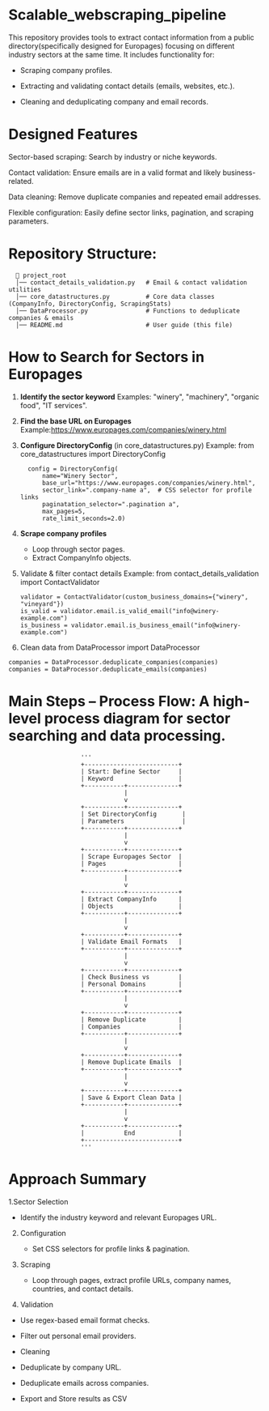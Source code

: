# Scalable_webscraping_pipeline
This repository provides tools to extract contact information from  a public directory(specifically designed for Europages) focusing on different industry sectors at the same time. 
It includes functionality for:

- Scraping company profiles.

- Extracting and validating contact details (emails, websites, etc.).

- Cleaning and deduplicating company and email records.

# Designed Features
Sector-based scraping: Search by industry or niche keywords.

Contact validation: Ensure emails are in a valid format and likely business-related.

Data cleaning: Remove duplicate companies and repeated email addresses.

Flexible configuration: Easily define sector links, pagination, and scraping parameters.

# Repository Structure: 

      📂 project_root
      │── contact_details_validation.py   # Email & contact validation utilities
      │── core_datastructures.py          # Core data classes (CompanyInfo, DirectoryConfig, ScrapingStats)
      │── DataProcessor.py                # Functions to deduplicate companies & emails
      │── README.md                       # User guide (this file)

# How to Search for Sectors in Europages
1. **Identify the sector keyword**
Examples: "winery", "machinery", "organic food", "IT services".
2. **Find the base URL on Europages**
   Example:https://www.europages.com/companies/winery.html
3. **Configure DirectoryConfig** (in core_datastructures.py)
   Example:
   from core_datastructures import DirectoryConfig
      
         config = DirectoryConfig(
             name="Winery Sector",
             base_url="https://www.europages.com/companies/winery.html",
             sector_link=".company-name a",  # CSS selector for profile links
             paginatation_selector=".pagination a",
             max_pages=5,
             rate_limit_seconds=2.0)
   
  5. **Scrape company profiles**
        - Loop through sector pages.
        - Extract CompanyInfo objects.
  6. Validate & filter contact details
     Example: 
         from contact_details_validation import ContactValidator
         
         validator = ContactValidator(custom_business_domains={"winery", "vineyard"})
         is_valid = validator.email.is_valid_email("info@winery-example.com")
         is_business = validator.email.is_business_email("info@winery-example.com")

  7. Clean data
     from DataProcessor import DataProcessor

    companies = DataProcessor.deduplicate_companies(companies)
    companies = DataProcessor.deduplicate_emails(companies)

# Main Steps – Process Flow: A high-level process diagram for sector searching and data processing. 
                        '''
                        +--------------------------+
                        | Start: Define Sector     |
                        | Keyword                  |
                        +-----------+--------------+
                                    |
                                    v
                        +-----------+--------------+
                        | Set DirectoryConfig       |
                        | Parameters                |
                        +-----------+--------------+
                                    |
                                    v
                        +-----------+--------------+
                        | Scrape Europages Sector  |
                        | Pages                    |
                        +-----------+--------------+
                                    |
                                    v
                        +-----------+--------------+
                        | Extract CompanyInfo      |
                        | Objects                  |
                        +-----------+--------------+
                                    |
                                    v
                        +-----------+--------------+
                        | Validate Email Formats   |
                        +-----------+--------------+
                                    |
                                    v
                        +-----------+--------------+
                        | Check Business vs        |
                        | Personal Domains         |
                        +-----------+--------------+
                                    |
                                    v
                        +-----------+--------------+
                        | Remove Duplicate         |
                        | Companies                |
                        +-----------+--------------+
                                    |
                                    v
                        +-----------+--------------+
                        | Remove Duplicate Emails  |
                        +-----------+--------------+
                                    |
                                    v
                        +-----------+--------------+
                        | Save & Export Clean Data |
                        +-----------+--------------+
                                    |
                                    v
                        +-----------+--------------+
                        |           End            |
                        +--------------------------+
                        '''

# Approach Summary
1.Sector Selection
  - Identify the industry keyword and relevant Europages URL.

2. Configuration
   - Set CSS selectors for profile links & pagination.

3. Scraping
   - Loop through pages, extract profile URLs, company names, countries, and contact details.

4. Validation

  - Use regex-based email format checks.
  
  - Filter out personal email providers.
  
  - Cleaning
  
  - Deduplicate by company URL.
  
  - Deduplicate emails across companies.
  
  - Export and Store results as CSV
